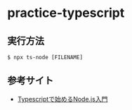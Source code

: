 # practice-typescript
## 実行方法
```
$ npx ts-node [FILENAME]
```
## 参考サイト
- [Typescriptで始めるNode.js入門](https://ics.media/entry/4682/)